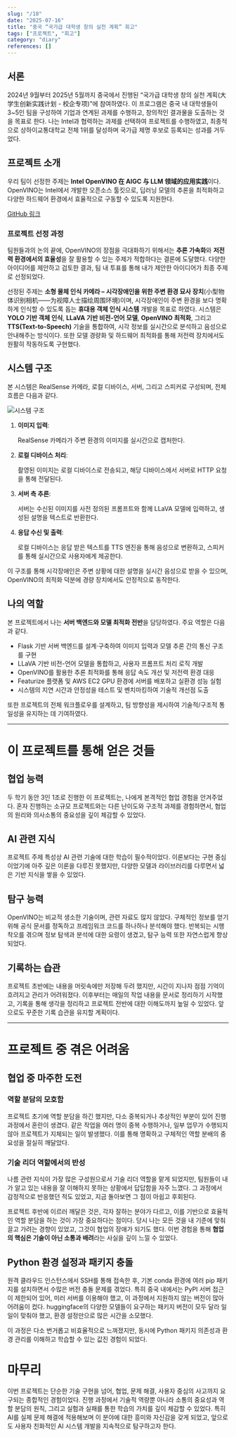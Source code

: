 ```yaml
---
slug: "/18"
date: "2025-07-16"
title: "중국 “국가급 대학생 창의 실천 계획” 회고"
tags: ["프로젝트", "회고"]
category: "diary"
references: []
---
```


## 서론

2024년 9월부터 2025년 5월까지 중국에서 진행된 “국가급 대학생 창의 실천 계획(大学生创新实践计划 - 校企专项)”에 참여하였다. 이 프로그램은 중국 내 대학생들이 3~5인 팀을 구성하여 기업과 연계된 과제를 수행하고, 창의적인 결과물을 도출하는 것을 목표로 한다. 나는 Intel과 협력하는 과제를 선택하여 프로젝트를 수행하였고, 최종적으로 상하이교통대학교 전체 1위를 달성하며 국가급 제명 후보로 등록되는 성과를 거두었다.

## 프로젝트 소개

우리 팀이 선정한 주제는 **Intel OpenVINO 在 AIGC 与 LLM 领域的应用实践**이다. OpenVINO는 Intel에서 개발한 오픈소스 툴킷으로, 딥러닝 모델의 추론을 최적화하고 다양한 하드웨어 환경에서 효율적으로 구동할 수 있도록 지원한다.

[GitHub 링크](https://github.com/jindun619/openvino-flask-server)

### 프로젝트 선정 과정

팀원들과의 논의 끝에, OpenVINO의 장점을 극대화하기 위해서는 **추론 가속화**와 **저전력 환경에서의 효율성**을 잘 활용할 수 있는 주제가 적합하다는 결론에 도달했다. 다양한 아이디어를 제안하고 검토한 결과, 팀 내 투표를 통해 내가 제안한 아이디어가 최종 주제로 선정되었다.

선정된 주제는 **소형 물체 인식 카메라 – 시각장애인을 위한 주변 환경 묘사 장치**(小型物体识别相机——为视障人士描绘周围环境)이며, 시각장애인이 주변 환경을 보다 명확하게 인식할 수 있도록 돕는 **휴대용 객체 인식 시스템** 개발을 목표로 하였다. 시스템은 **YOLO 기반 객체 인식**, **LLaVA 기반 비전-언어 모델**, **OpenVINO 최적화**, 그리고 **TTS(Text-to-Speech)** 기술을 통합하여, 시각 정보를 실시간으로 분석하고 음성으로 안내해주는 방식이다. 또한 모델 경량화 및 하드웨어 최적화를 통해 저전력 장치에서도 원활히 작동하도록 구현했다.

## 시스템 구조

본 시스템은 RealSense 카메라, 로컬 디바이스, 서버, 그리고 스피커로 구성되며, 전체 흐름은 다음과 같다.

![시스템 구조](/post_images/18/diagram.png)

1. **이미지 입력**:

   RealSense 카메라가 주변 환경의 이미지를 실시간으로 캡처한다.

2. **로컬 디바이스 처리**:

   촬영된 이미지는 로컬 디바이스로 전송되고, 해당 디바이스에서 서버로 HTTP 요청을 통해 전달된다.

3. **서버 측 추론**:

   서버는 수신된 이미지를 사전 정의된 프롬프트와 함께 LLaVA 모델에 입력하고, 생성된 설명을 텍스트로 반환한다.

4. **응답 수신 및 출력**:

   로컬 디바이스는 응답 받은 텍스트를 TTS 엔진을 통해 음성으로 변환하고, 스피커를 통해 실시간으로 사용자에게 제공한다.

이 구조를 통해 시각장애인은 주변 상황에 대한 설명을 실시간 음성으로 받을 수 있으며, OpenVINO의 최적화 덕분에 경량 장치에서도 안정적으로 동작한다.

## 나의 역할

본 프로젝트에서 나는 **서버 백엔드와 모델 최적화 전반**을 담당하였다. 주요 역할은 다음과 같다.

- Flask 기반 서버 백엔드를 설계·구축하여 이미지 입력과 모델 추론 간의 통신 구조를 구현
- LLaVA 기반 비전-언어 모델을 통합하고, 사용자 프롬프트 처리 로직 개발
- OpenVINO를 활용한 추론 최적화를 통해 응답 속도 개선 및 저전력 환경 대응
- Featurize 플랫폼 및 AWS EC2 GPU 환경에 서버를 배포하고 실환경 성능 실험
- 시스템의 지연 시간과 안정성을 테스트 및 벤치마킹하여 기술적 개선점 도출

또한 프로젝트의 전체 워크플로우를 설계하고, 팀 방향성을 제시하여 기술적/구조적 통일성을 유지하는 데 기여하였다.

---

# 이 프로젝트를 통해 얻은 것들

## 협업 능력

두 학기 동안 3인 1조로 진행한 이 프로젝트는, 나에게 본격적인 협업 경험을 안겨주었다. 혼자 진행하는 소규모 프로젝트와는 다른 난이도와 구조적 과제를 경험하면서, 협업의 원리와 의사소통의 중요성을 깊이 체감할 수 있었다.

## AI 관련 지식

프로젝트 주제 특성상 AI 관련 기술에 대한 학습이 필수적이었다. 이론보다는 구현 중심이었기에 아주 깊은 이론을 다루진 못했지만, 다양한 모델과 라이브러리를 다루면서 넓은 기반 지식을 쌓을 수 있었다.

## 탐구 능력

OpenVINO는 비교적 생소한 기술이며, 관련 자료도 많지 않았다. 구체적인 정보를 얻기 위해 공식 문서를 정독하고 프레임워크 코드를 하나하나 분석해야 했다. 반복되는 시행착오를 겪으며 정보 탐색과 분석에 대한 요령이 생겼고, 탐구 능력 또한 자연스럽게 향상되었다.

## 기록하는 습관

프로젝트 초반에는 내용을 머릿속에만 저장해 두려 했지만, 시간이 지나자 점점 기억이 흐려지고 관리가 어려워졌다. 이후부터는 매일의 작업 내용을 문서로 정리하기 시작했고, 기록을 통해 생각을 정리하고 프로젝트 전반에 대한 이해도까지 높일 수 있었다. 앞으로도 꾸준한 기록 습관을 유지할 계획이다.

---

# 프로젝트 중 겪은 어려움

## 협업 중 마주한 도전

### 역할 분담의 모호함

프로젝트 초기에 역할 분담을 하긴 했지만, 다소 중복되거나 추상적인 부분이 있어 진행 과정에서 혼란이 생겼다. 같은 작업을 여러 명이 중복 수행하거나, 일부 업무가 수행되지 않아 프로젝트가 지체되는 일이 발생했다. 이를 통해 명확하고 구체적인 역할 분배의 중요성을 절실히 깨달았다.

### 기술 리더 역할에서의 반성

나름 관련 지식이 가장 많은 구성원으로서 기술 리더 역할을 맡게 되었지만, 팀원들이 내가 알고 있는 내용을 잘 이해하지 못하는 상황에서 답답함을 자주 느꼈다. 그 과정에서 감정적으로 반응했던 적도 있었고, 지금 돌아보면 그 점이 아쉽고 후회된다.

프로젝트 후반에 이르러 깨달은 것은, 각자 잘하는 분야가 다르고, 이를 기반으로 효율적인 역할 분담을 하는 것이 가장 중요하다는 점이다. 당시 나는 모든 것을 내 기준에 맞춰 끌고 가려는 경향이 있었고, 그것이 협업의 장애가 되기도 했다. 이번 경험을 통해 **협업의 핵심은 기술이 아닌 소통과 배려**라는 사실을 깊이 느낄 수 있었다.

## Python 환경 설정과 패키지 충돌

원격 클라우드 인스턴스에서 SSH를 통해 접속한 후, 기본 conda 환경에 여러 pip 패키지를 설치하면서 수많은 버전 충돌 문제를 겪었다. 특히 중국 내에서는 PyPI 서버 접근이 제한되어 있어, 미러 서버를 이용해야 했고, 이 과정에서 지원하지 않는 버전이 많아 어려움이 컸다. huggingface의 다양한 모델들이 요구하는 패키지 버전이 모두 달라 일일이 맞춰야 했고, 환경 설정만으로 많은 시간을 소모했다.

이 과정은 다소 번거롭고 비효율적으로 느껴졌지만, 동시에 Python 패키지 의존성과 환경 관리를 이해하고 학습할 수 있는 값진 경험이 되었다.

# 마무리

이번 프로젝트는 단순한 기술 구현을 넘어, 협업, 문제 해결, 사용자 중심의 사고까지 요구되는 종합적인 경험이었다. 진행 과정에서 기술적 역량뿐 아니라 소통의 중요성과 역할 분담의 원칙, 그리고 실험과 실패를 통한 학습의 가치를 깊이 체감할 수 있었다. 특히 AI를 실제 문제 해결에 적용해보며 이 분야에 대한 흥미와 자신감을 갖게 되었고, 앞으로도 사용자 친화적인 AI 시스템 개발을 지속적으로 탐구하고자 한다.
